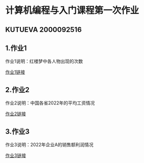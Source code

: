 <html>
    <head>
        <h1>计算机编程与入门课程第一次作业</h1>
        <h2>KUTUEVA  2000092516</h2>
    </head>
    <body>
        <div class="container">
            <h2>1.作业1</h2>
            <p>作业1说明：红楼梦中各人物出现的次数</p>
            <a target="_blank" href="https://kutueva.github.io/1.html">作业1链接</a>
            <h2>2.作业2</h2>
            <p>作业2说明：中国各省2022年的平均工资情况</p>
            <a href="https://kutueva.github.io/2.html">作业2链接</a>
            <h2>3.作业3</h2>
            <p>作业3说明：2022年企业A的销售额利润情况</p>
            <a href="https://kutueva.github.io/3.html">作业3链接</a>
        </div>
    </body>
</html>
